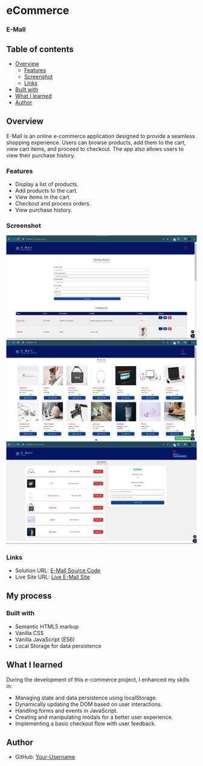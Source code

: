 # eCommerce

### E-Mall

## Table of contents

- [Overview](#overview)
  - [Features](#features)
  - [Screenshot](#screenshot)
  - [Links](#links)
- [Built with](#built-with)
- [What I learned](#what-i-learned)
- [Author](#author)

## Overview

E-Mall is an online e-commerce application designed to provide a seamless shopping experience. Users can browse products, add them to the cart, view cart items, and proceed to checkout. The app also allows users to view their purchase history.

### Features

- Display a list of products.
- Add products to the cart.
- View items in the cart.
- Checkout and process orders.
- View purchase history.

### Screenshot

![E-Mall Screenshot 1](./images/screenshot1.PNG)
![E-Mall Screenshot 2](./images/screenshot2.PNG)
![E-Mall Screenshot 3](./images/screenshot3.PNG)

### Links

- Solution URL: [E-Mall Source Code](https://github.com/your-username/E-Mall)
- Live Site URL: [Live E-Mall Site](https://your-username.github.io/E-Mall/)

## My process

### Built with

- Semantic HTML5 markup
- Vanilla CSS
- Vanilla JavaScript (ES6)
- Local Storage for data persistence

## What I learned

During the development of this e-commerce project, I enhanced my skills in:

- Managing state and data persistence using localStorage.
- Dynamically updating the DOM based on user interactions.
- Handling forms and events in JavaScript.
- Creating and manipulating modals for a better user experience.
- Implementing a basic checkout flow with user feedback.

## Author

- GitHub: [Your-Username](https://github.com/your-username)
